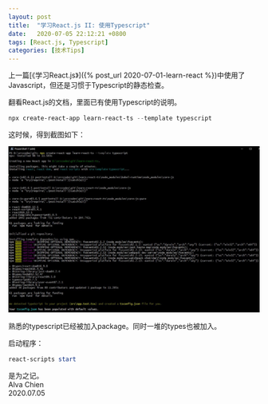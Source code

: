 ```yaml
---
layout: post
title:  "学习React.js II: 使用Typescript"
date:   2020-07-05 22:12:21 +0800
tags: [React.js, Typescript]
categories: [技术Tips]
---
```


上一篇[《学习React.js》]({% post_url 2020-07-01-learn-react %})中使用了Javascript，但还是习惯于Typescript的静态检查。

翻看React.js的文档，里面已有使用Typescript的说明。

```powershell
npx create-react-app learn-react-ts --template typescript
```

这时候，得到截图如下：

![Pic](/assets/uploads/2020/07/react2.JPG)

熟悉的typescript已经被加入package。同时一堆的types也被加入。

启动程序：

```powershell
react-scripts start
```

是为之记。   
Alva Chien    
2020.07.05   

